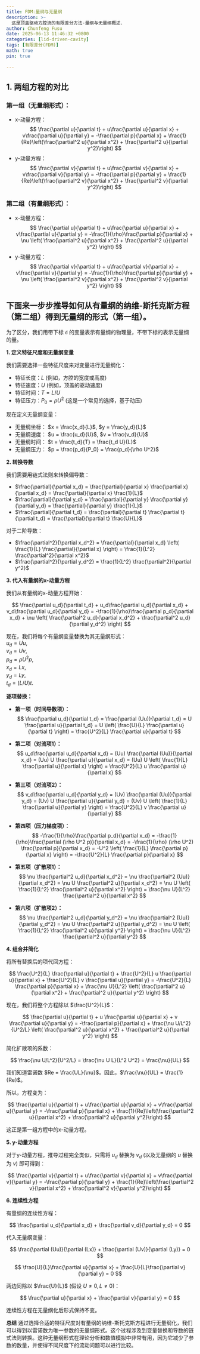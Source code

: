 ```yaml
---
title: FDM:量纲与无量纲
description: >-
  这是顶盖驱动方腔流的有限差分方法-量纲与无量纲概述.
author: Chunfeng Fusu
date: 2025-06-13 11:46:32 +0800
categories: [lid-driven-cavity]
tags: [有限差分(FDM)]
math: true
pin: true

---
```


## 1. 两组方程的对比

### 第一组（无量纲形式）：

- x-动量方程：
  $$
  \frac{\partial u}{\partial t} + u\frac{\partial u}{\partial x} + v\frac{\partial u}{\partial y} = -\frac{\partial p}{\partial x} + \frac{1}{Re}\left(\frac{\partial^2 u}{\partial x^2} + \frac{\partial^2 u}{\partial y^2}\right)
  $$
- y-动量方程：
  $$
  \frac{\partial v}{\partial t} + u\frac{\partial v}{\partial x} + v\frac{\partial v}{\partial y} = -\frac{\partial p}{\partial y} + \frac{1}{Re}\left(\frac{\partial^2 v}{\partial x^2} + \frac{\partial^2 v}{\partial y^2}\right)
  $$

### 第二组（有量纲形式）：

- x-动量方程：
  $$
  \frac{\partial u}{\partial t} + u\frac{\partial u}{\partial x} + v\frac{\partial u}{\partial y} = -\frac{1}{\rho}\frac{\partial p}{\partial x} + \nu \left( \frac{\partial^2 u}{\partial x^2} + \frac{\partial^2 u}{\partial y^2} \right)
  $$
- y-动量方程：
  $$
  \frac{\partial v}{\partial t} + u\frac{\partial v}{\partial x} + v\frac{\partial v}{\partial y} = -\frac{1}{\rho}\frac{\partial p}{\partial y} + \nu \left( \frac{\partial^2 v}{\partial x^2} + \frac{\partial^2 v}{\partial y^2} \right)
  $$

## 下面来一步步推导如何从有量纲的纳维-斯托克斯方程（第二组）得到无量纲的形式（第一组）。

为了区分，我们用带下标 `d` 的变量表示有量纲的物理量，不带下标的表示无量纲的量。

**1. 定义特征尺度和无量纲变量**

我们需要选择一些特征尺度来对变量进行无量纲化：
*   特征长度：$L$ (例如，方腔的宽度或高度)
*   特征速度：$U$ (例如，顶盖的驱动速度)
*   特征时间：$T = L/U$
*   特征压力：$P_0 = \rho U^2$ (这是一个常见的选择，基于动压)

现在定义无量纲变量：
*   无量纲坐标： $x = \frac{x_d}{L}$, $y = \frac{y_d}{L}$
*   无量纲速度： $u = \frac{u_d}{U}$, $v = \frac{v_d}{U}$
*   无量纲时间： $t = \frac{t_d}{T} = \frac{t_d U}{L}$
*   无量纲压力： $p = \frac{p_d}{P_0} = \frac{p_d}{\rho U^2}$

**2. 转换导数**

我们需要用链式法则来转换偏导数：
*   $\frac{\partial}{\partial x_d} = \frac{\partial}{\partial x} \frac{\partial x}{\partial x_d} = \frac{\partial}{\partial x} \frac{1}{L}$
*   $\frac{\partial}{\partial y_d} = \frac{\partial}{\partial y} \frac{\partial y}{\partial y_d} = \frac{\partial}{\partial y} \frac{1}{L}$
*   $\frac{\partial}{\partial t_d} = \frac{\partial}{\partial t} \frac{\partial t}{\partial t_d} = \frac{\partial}{\partial t} \frac{U}{L}$

对于二阶导数：
*   $\frac{\partial^2}{\partial x_d^2} = \frac{\partial}{\partial x_d} \left( \frac{1}{L} \frac{\partial}{\partial x} \right) = \frac{1}{L^2} \frac{\partial^2}{\partial x^2}$
*   $\frac{\partial^2}{\partial y_d^2} = \frac{1}{L^2} \frac{\partial^2}{\partial y^2}$

**3. 代入有量纲的x-动量方程**

我们从有量纲的x-动量方程开始：

$$
\frac{\partial u_d}{\partial t_d} + u_d\frac{\partial u_d}{\partial x_d} + v_d\frac{\partial u_d}{\partial y_d} = -\frac{1}{\rho}\frac{\partial p_d}{\partial x_d} + \nu \left( \frac{\partial^2 u_d}{\partial x_d^2} + \frac{\partial^2 u_d}{\partial y_d^2} \right)
$$

现在，我们将每个有量纲变量替换为其无量纲形式：  
 $u_d = Uu$,   
 $v_d = Uv$,  
 $p_d = \rho U^2 p$,  
 $x_d = Lx$,  
 $y_d = Ly$,  
 $t_d = (L/U)t$.  

**逐项替换：**

*   **第一项（时间导数项）：**
    $$
    \frac{\partial u_d}{\partial t_d} = \frac{\partial (Uu)}{\partial t_d} = U \frac{\partial u}{\partial t_d} = U \left( \frac{U}{L} \frac{\partial u}{\partial t} \right) = \frac{U^2}{L} \frac{\partial u}{\partial t}
    $$

*   **第二项（对流项1）：**
    $$
    u_d\frac{\partial u_d}{\partial x_d} = (Uu) \frac{\partial (Uu)}{\partial x_d} = (Uu) U \frac{\partial u}{\partial x_d} = (Uu) U \left( \frac{1}{L} \frac{\partial u}{\partial x} \right) = \frac{U^2}{L} u \frac{\partial u}{\partial x}
    $$

*   **第三项（对流项2）：**
    $$
    v_d\frac{\partial u_d}{\partial y_d} = (Uv) \frac{\partial (Uu)}{\partial y_d} = (Uv) U \frac{\partial u}{\partial y_d} = (Uv) U \left( \frac{1}{L} \frac{\partial u}{\partial y} \right) = \frac{U^2}{L} v \frac{\partial u}{\partial y}
    $$

*   **第四项（压力梯度项）：**
    $$
    -\frac{1}{\rho}\frac{\partial p_d}{\partial x_d} = -\frac{1}{\rho}\frac{\partial (\rho U^2 p)}{\partial x_d} = -\frac{1}{\rho} (\rho U^2) \frac{\partial p}{\partial x_d} = -U^2 \left( \frac{1}{L} \frac{\partial p}{\partial x} \right) = -\frac{U^2}{L} \frac{\partial p}{\partial x}
    $$

*   **第五项（扩散项1）：**
    $$
    \nu \frac{\partial^2 u_d}{\partial x_d^2} = \nu \frac{\partial^2 (Uu)}{\partial x_d^2} = \nu U \frac{\partial^2 u}{\partial x_d^2} = \nu U \left( \frac{1}{L^2} \frac{\partial^2 u}{\partial x^2} \right) = \frac{\nu U}{L^2} \frac{\partial^2 u}{\partial x^2}
    $$

*   **第六项（扩散项2）：**
    $$
    \nu \frac{\partial^2 u_d}{\partial y_d^2} = \nu \frac{\partial^2 (Uu)}{\partial y_d^2} = \nu U \frac{\partial^2 u}{\partial y_d^2} = \nu U \left( \frac{1}{L^2} \frac{\partial^2 u}{\partial y^2} \right) = \frac{\nu U}{L^2} \frac{\partial^2 u}{\partial y^2}
    $$

**4. 组合并简化**

将所有替换后的项代回方程：

$$
\frac{U^2}{L} \frac{\partial u}{\partial t} + \frac{U^2}{L} u \frac{\partial u}{\partial x} + \frac{U^2}{L} v \frac{\partial u}{\partial y} = -\frac{U^2}{L} \frac{\partial p}{\partial x} + \frac{\nu U}{L^2} \left( \frac{\partial^2 u}{\partial x^2} + \frac{\partial^2 u}{\partial y^2} \right)
$$

现在，我们将整个方程除以 $\frac{U^2}{L}$：  

$$
\frac{\partial u}{\partial t} + u \frac{\partial u}{\partial x} + v \frac{\partial u}{\partial y} = -\frac{\partial p}{\partial x} + \frac{\nu U/L^2}{U^2/L} \left( \frac{\partial^2 u}{\partial x^2} + \frac{\partial^2 u}{\partial y^2} \right)
$$

简化扩散项的系数：  

$$
\frac{\nu U/L^2}{U^2/L} = \frac{\nu U L}{L^2 U^2} = \frac{\nu}{UL}
$$

我们知道雷诺数 $Re = \frac{UL}{\nu}$。因此，$\frac{\nu}{UL} = \frac{1}{Re}$。

所以，方程变为：

$$
\frac{\partial u}{\partial t} + u\frac{\partial u}{\partial x} + v\frac{\partial u}{\partial y} = -\frac{\partial p}{\partial x} + \frac{1}{Re}\left(\frac{\partial^2 u}{\partial x^2} + \frac{\partial^2 u}{\partial y^2}\right)
$$

这正是第一组方程中的x-动量方程。

**5. y-动量方程**

对于y-动量方程，推导过程完全类似，只需将 $u_d$ 替换为 $v_d$ (以及无量纲的 $u$ 替换为 $v$) 即可得到：

$$
\frac{\partial v}{\partial t} + u\frac{\partial v}{\partial x} + v\frac{\partial v}{\partial y} = -\frac{\partial p}{\partial y} + \frac{1}{Re}\left(\frac{\partial^2 v}{\partial x^2} + \frac{\partial^2 v}{\partial y^2}\right)
$$

**6. 连续性方程**

有量纲的连续性方程：

$$
\frac{\partial u_d}{\partial x_d} + \frac{\partial v_d}{\partial y_d} = 0
$$

代入无量纲变量：

$$
\frac{\partial (Uu)}{\partial (Lx)} + \frac{\partial (Uv)}{\partial (Ly)} = 0
$$

$$
\frac{U}{L}\frac{\partial u}{\partial x} + \frac{U}{L}\frac{\partial v}{\partial y} = 0
$$

两边同除以 $\frac{U}{L}$ (假设 $U \neq 0, L \neq 0$)：

$$
\frac{\partial u}{\partial x} + \frac{\partial v}{\partial y} = 0
$$

连续性方程在无量纲化后形式保持不变。

**总结**
通过选择合适的特征尺度对有量纲的纳维-斯托克斯方程进行无量纲化，我们可以得到以雷诺数为唯一参数的无量纲形式。这个过程涉及到变量替换和导数的链式法则转换。这种无量纲形式在理论分析和数值模拟中非常有用，因为它减少了参数的数量，并使得不同尺度下的流动问题可以进行比较。
